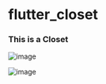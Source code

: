<h1>flutter_closet</h1>
<h3>This is a Closet</h3>

![image](https://github.com/lolopindik/flutter_closet/assets/136455904/4d963d5d-8fb1-4738-8098-7c5d6e9593e4)

![image](https://github.com/lolopindik/flutter_closet/assets/136455904/c0ec2dd4-bcb9-4b1d-a5ee-f15e75654d24)

